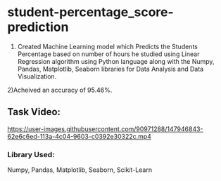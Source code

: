 # student-percentage_score-prediction
1) Created Machine Learning model which Predicts the Students Percentage based on number of hours he studied using Linear Regression algorithm using Python language along with the Numpy, Pandas, Matplotlib, Seaborn libraries for Data Analysis and Data Visualization.

2)Acheived an accuracy of 95.46%.

## Task Video:
https://user-images.githubusercontent.com/90971288/147946843-62e6c6ed-113a-4c04-9603-c0392e30322c.mp4 

### Library Used:
Numpy, Pandas, Matplotlib, Seaborn, Scikit-Learn
